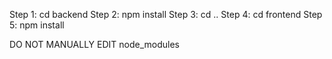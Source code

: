 Step 1: cd backend
Step 2: npm install
Step 3: cd ..
Step 4: cd frontend
Step 5: npm install

DO NOT MANUALLY EDIT node_modules
